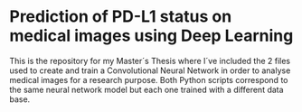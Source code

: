 # Prediction of PD-L1 status on medical images using Deep Learning

This is the repository for my Master´s Thesis where I´ve included the 2 files used to create and train a Convolutional Neural Network in order to analyse medical images for a research purpose. Both Python scripts correspond to the same neural network model but each one trained with a different data base.
